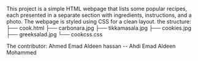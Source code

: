 This project is a simple HTML webpage that lists some popular recipes, each presented in a separate section with ingredients, instructions, and a photo. The webpage is styled using CSS for a clean  layout.
the structure:
├── cook.html
├── carbonara.jpg
├── tikkamasala.jpg
├── cookies.jpg
├── greeksalad.jpg
└── cookcss.css

The contributor:
Ahmed Emad Aldeen hassan --
Ahdi Emad Aldeen Mohammed
